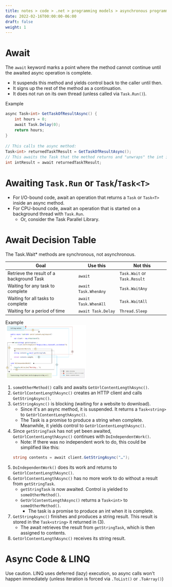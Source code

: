 ```yaml
---
title: notes > code > .net > programming models > asynchronous programming > await
date: 2022-02-16T00:00:00-06:00
draft: false
weight: 1
---
```


# Await
The `await` keyword marks a point where the method cannot continue until the awaited async operation is complete.
- It suspends this method and yields control back to the caller until then.
- It signs up the rest of the method as a continuation.
- It does not run on its own thread (unless called via `Task.Run()`).

Example
```cs
async Task<int> GetTaskOfResultAsync() {
	int hours = 0;
	await Task.Delay(0);
	return hours;
}

// This calls the async method:
Task<int> returnedTaskTResult = GetTaskOfResultAsync();
// This awaits the Task that the method returns and "unwraps" the int it holds:
int intResult = await returnedTaskTResult;
```

# Awaiting `Task.Run` or `Task`/`Task<T>`
- For I/O-bound code, await an operation that returns a `Task` or `Task<T>` inside an async method.
- For CPU-bound code, await an operation that is started on a background thread with `Task.Run`.
	- Or, consider the Task Parallel Library.

# Await Decision Table
The Task.Wait* methods are synchronous, not asynchronous.

| Goal | Use this | Not this |
|------|----------|----------|
Retrieve the result of a background Task | `await` | `Task.Wait` or `Task.Result`
Waiting for any task to complete | `await Task.WhenAny` | `Task.WaitAny`
Waiting for all tasks to complete | `await Task.WhenAll` | `Task.WaitAll`
Waiting for a period of time | `await Task.Delay` | `Thread.Sleep`

Example  
<img src="await.png" width="50%" height="50%">

1. `someOtherMethod()` calls and awaits `GetUrlContentLengthAsync()`.
2. `GetUrlContentLengthAsync()` creates an HTTP client and calls `GetStringAsync()`.
3. `GetStringAsync()` is blocking (waiting for a website to download).  
   - Since it's an async method, it is suspended.  It returns a `Task<string>` to `GetUrlContentLengthAsync()`.
   - The Task is a promise to produce a string when complete.  Meanwhile, it yields control to `GetUrlContentLengthAsync()`.
4. Since `getStringTask` has not yet been awaited, `GetUrlContentLengthAsync()` continues with `DoIndependentWork()`.
   - Note:  If there was no independent work to do, this could be simplified like this:
    ```cs
    string contents = await client.GetStringAsync("…");
    ```
5. `DoIndependentWork()` does its work and returns to `GetUrlContentLengthAsync()`.
6. `GetUrlContentLengthAsync()` has no more work to do without a result from `getStringTask`.  
   - `getStringTask` is now awaited.  Control is yielded to `someOtherMethod()`.
   - `GetUrlContentLengthAsync()` returns a `Task<int>` to `someOtherMethod()`.
     - The task is a promise to produce an int when it is complete.
7. `GetStringAsync()` finishes and produces a string result.  This result is stored in the `Task<string>` it returned in (3).
   - The await retrieves the result from `getStringTask`, which is then assigned to contents.
8. `GetUrlContentLengthAsync()` receives its string result.

# Async Code & LINQ
Use caution.  LINQ uses deferred (lazy) execution, so async calls won't happen immediately (unless iteration is forced via `.ToList()` or `.ToArray()`)


